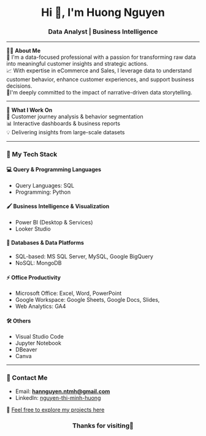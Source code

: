 <h1 align="center">Hi 👋, I'm Huong Nguyen</h1>
<h3 align="center">Data Analyst | Business Intelligence</h3>

---

💁‍♀️ **About Me**  
🎯 I'm a data-focused professional with a passion for transforming raw data into meaningful customer insights and strategic actions.  
📈 With expertise in eCommerce and Sales, I leverage data to understand customer behavior, enhance customer experiences, and support business decisions.  
🧠I'm deeply committed to the impact of narrative-driven data storytelling.

---

📌 **What I Work On**  
🔎 Customer journey analysis & behavior segmentation  
📊 Interactive dashboards & business reports  
💡 Delivering insights from large-scale datasets

---

### 🧰 My Tech Stack

#### 💻 Query & Programming Languages
- Query Languages: SQL
- Programming: Python

#### 🖌️ Business Intelligence & Visualization
- Power BI (Desktop & Services)  
- Looker Studio  

#### 🏢 Databases & Data Platforms
- SQL-based: MS SQL Server, MySQL, Google BigQuery
- NoSQL: MongoDB

#### ⚡ Office Productivity
- Microsoft Office: Excel, Word, PowerPoint
- Google Workspace: Google Sheets, Google Docs, Slides,
- Web Analytics: GA4

#### 🛠️ Others
- Visual Studio Code  
- Jupyter Notebook  
- DBeaver
- Canva

---

### 📮 Contact Me

- Email: **hannguyen.ntmh@gmail.com**  
- LinkedIn: [nguyen-thi-minh-huong](https://www.linkedin.com/in/nguyen-thi-minh-huong)

🔗 [Feel free to explore my projects here](https://github.com/ntmh12/da-projects)  
<h3 align="center">Thanks for visiting🤗</h3>
